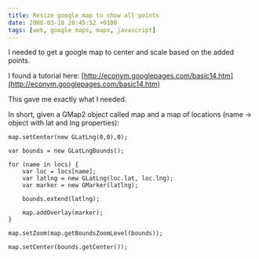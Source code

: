 ```yaml
---
title: Resize google map to show all points
date: 2008-03-10 20:45:52 +0100
tags: [web, google maps, maps, javascript]
---
```


I needed to get a google map to center and scale based on the added points.

I found a tutorial here: [http://econym.googlepages.com/basic14.htm](http://econym.googlepages.com/basic14.htm)

This gave me exactly what I needed.

In short, given a GMap2 object called map and a map of locations (name -> object with lat and lng properties):

    map.setCenter(new GLatLng(0,0),0);

    var bounds = new GLatLngBounds();

    for (name in locs) {
        var loc = locs[name];
        var latlng = new GLatLng(loc.lat, loc.lng);
        var marker = new GMarker(latlng);

        bounds.extend(latlng);

        map.addOverlay(marker);
    }

    map.setZoom(map.getBoundsZoomLevel(bounds));

    map.setCenter(bounds.getCenter());
